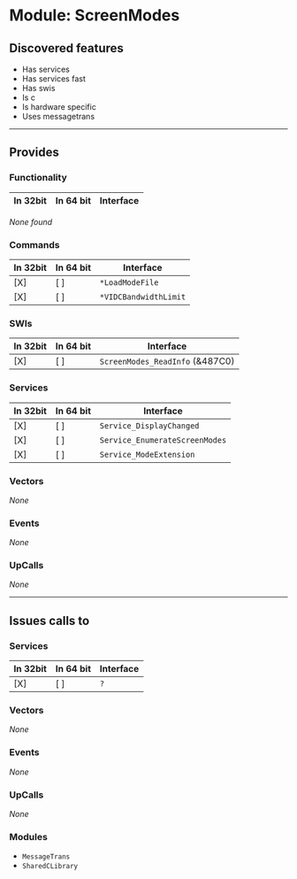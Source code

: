 # Module: ScreenModes

## Discovered features


* Has services
* Has services fast
* Has swis
* Is c
* Is hardware specific
* Uses messagetrans

---

## Provides

### Functionality

| In 32bit | In 64 bit | Interface |
|----------|-----------|-----------|

*None found*

### Commands


| In 32bit | In 64 bit | Interface |
|----------|-----------|-----------|
| [X]      | [ ]       | `*LoadModeFile` |
| [X]      | [ ]       | `*VIDCBandwidthLimit` |


### SWIs


| In 32bit | In 64 bit | Interface |
|----------|-----------|-----------|
| [X]      | [ ]       | `ScreenModes_ReadInfo` (&487C0) |


### Services


| In 32bit | In 64 bit | Interface |
|----------|-----------|-----------|
| [X]      | [ ]       | `Service_DisplayChanged` |
| [X]      | [ ]       | `Service_EnumerateScreenModes` |
| [X]      | [ ]       | `Service_ModeExtension` |


### Vectors


*None*


### Events


*None*


### UpCalls


*None*


---

## Issues calls to

### Services


| In 32bit | In 64 bit | Interface |
|----------|-----------|-----------|
| [X]      | [ ]       | `?` |


### Vectors


*None*


### Events


*None*


### UpCalls


*None*


### Modules


* `MessageTrans`
* `SharedCLibrary`


